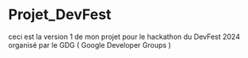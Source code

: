 # Projet_DevFest
ceci est la version 1 de mon projet pour le hackathon du DevFest 2024 organisé par le GDG ( Google Developer Groups )
